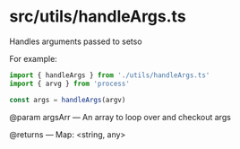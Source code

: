# src/utils/handleArgs.ts

Handles arguments passed to setso

For example:

```ts
import { handleArgs } from './utils/handleArgs.ts'
import { arvg } from 'process'

const args = handleArgs(argv)
```

@param argsArr — An array to loop over and checkout args

@returns — Map: <string, any>
